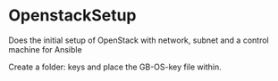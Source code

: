# OpenstackSetup

Does the initial setup of OpenStack with network, subnet and a control machine for Ansible

Create a folder: keys and place the GB-OS-key file within.
